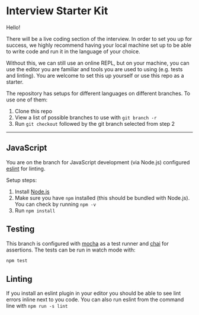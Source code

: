 # Interview Starter Kit

Hello!

There will be a live coding section of the interview. In order to set you up for success, we highly recommend having your local machine set up to be able to write code and run it in the language of your choice.

Without this, we can still use an online REPL, but on your machine, you can use the editor you are familiar and tools you are used to using (e.g. tests and linting). You are welcome to set this up yourself or use this repo as a starter.

The repository has setups for different languages on different branches. To use one of them:

1. Clone this repo
2. View a list of possible branches to use with `git branch -r`
3. Run `git checkout` followed by the git branch selected from step 2

---

## JavaScript

You are on the branch for JavaScript development (via Node.js) configured [eslint](https://eslint.org) for linting.

Setup steps:

1. Install [Node.js](https://nodejs.org)
2. Make sure you have `npm` installed (this should be bundled with Node.js). You can check by running `npm -v`
3. Run `npm install`

## Testing

This branch is configured with [mocha](https://mochajs.org) as a test runner and [chai](https://www.chaijs.com) for assertions. The tests can be run in watch mode with:

```sh
npm test
```

## Linting

If you install an eslint plugin in your editor you should be able to see lint errors inline next to you code. You can also run eslint from the command line with `npm run -s lint`
